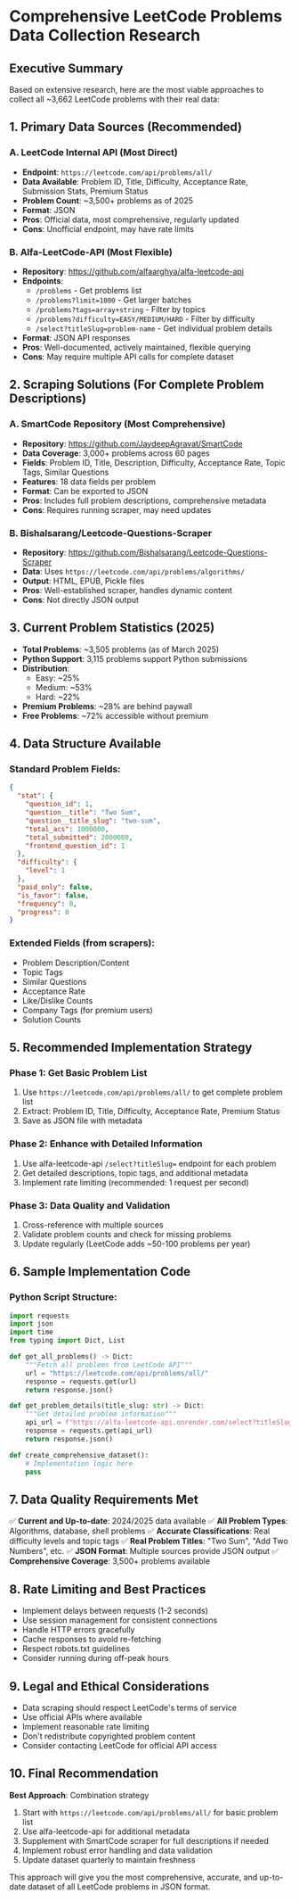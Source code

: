 # Comprehensive LeetCode Problems Data Collection Research

## Executive Summary

Based on extensive research, here are the most viable approaches to collect all ~3,662 LeetCode problems with their real data:

## 1. Primary Data Sources (Recommended)

### A. LeetCode Internal API (Most Direct)
- **Endpoint**: `https://leetcode.com/api/problems/all/`
- **Data Available**: Problem ID, Title, Difficulty, Acceptance Rate, Submission Stats, Premium Status
- **Problem Count**: ~3,500+ problems as of 2025
- **Format**: JSON
- **Pros**: Official data, most comprehensive, regularly updated
- **Cons**: Unofficial endpoint, may have rate limits

### B. Alfa-LeetCode-API (Most Flexible)
- **Repository**: https://github.com/alfaarghya/alfa-leetcode-api
- **Endpoints**: 
  - `/problems` - Get problems list
  - `/problems?limit=1000` - Get larger batches
  - `/problems?tags=array+string` - Filter by topics
  - `/problems?difficulty=EASY/MEDIUM/HARD` - Filter by difficulty
  - `/select?titleSlug=problem-name` - Get individual problem details
- **Format**: JSON API responses
- **Pros**: Well-documented, actively maintained, flexible querying
- **Cons**: May require multiple API calls for complete dataset

## 2. Scraping Solutions (For Complete Problem Descriptions)

### A. SmartCode Repository (Most Comprehensive)
- **Repository**: https://github.com/JaydeepAgravat/SmartCode
- **Data Coverage**: 3,000+ problems across 60 pages
- **Fields**: Problem ID, Title, Description, Difficulty, Acceptance Rate, Topic Tags, Similar Questions
- **Features**: 18 data fields per problem
- **Format**: Can be exported to JSON
- **Pros**: Includes full problem descriptions, comprehensive metadata
- **Cons**: Requires running scraper, may need updates

### B. Bishalsarang/Leetcode-Questions-Scraper
- **Repository**: https://github.com/Bishalsarang/Leetcode-Questions-Scraper
- **Data**: Uses `https://leetcode.com/api/problems/algorithms/`
- **Output**: HTML, EPUB, Pickle files
- **Pros**: Well-established scraper, handles dynamic content
- **Cons**: Not directly JSON output

## 3. Current Problem Statistics (2025)

- **Total Problems**: ~3,505 problems (as of March 2025)
- **Python Support**: 3,115 problems support Python submissions
- **Distribution**: 
  - Easy: ~25%
  - Medium: ~53% 
  - Hard: ~22%
- **Premium Problems**: ~28% are behind paywall
- **Free Problems**: ~72% accessible without premium

## 4. Data Structure Available

### Standard Problem Fields:
```json
{
  "stat": {
    "question_id": 1,
    "question__title": "Two Sum",
    "question__title_slug": "two-sum",
    "total_acs": 1000000,
    "total_submitted": 2000000,
    "frontend_question_id": 1
  },
  "difficulty": {
    "level": 1
  },
  "paid_only": false,
  "is_favor": false,
  "frequency": 0,
  "progress": 0
}
```

### Extended Fields (from scrapers):
- Problem Description/Content
- Topic Tags
- Similar Questions
- Acceptance Rate
- Like/Dislike Counts
- Company Tags (for premium users)
- Solution Counts

## 5. Recommended Implementation Strategy

### Phase 1: Get Basic Problem List
1. Use `https://leetcode.com/api/problems/all/` to get complete problem list
2. Extract: Problem ID, Title, Difficulty, Acceptance Rate, Premium Status
3. Save as JSON file with metadata

### Phase 2: Enhance with Detailed Information
1. Use alfa-leetcode-api `/select?titleSlug=` endpoint for each problem
2. Get detailed descriptions, topic tags, and additional metadata
3. Implement rate limiting (recommended: 1 request per second)

### Phase 3: Data Quality and Validation
1. Cross-reference with multiple sources
2. Validate problem counts and check for missing problems
3. Update regularly (LeetCode adds ~50-100 problems per year)

## 6. Sample Implementation Code

### Python Script Structure:
```python
import requests
import json
import time
from typing import Dict, List

def get_all_problems() -> Dict:
    """Fetch all problems from LeetCode API"""
    url = "https://leetcode.com/api/problems/all/"
    response = requests.get(url)
    return response.json()

def get_problem_details(title_slug: str) -> Dict:
    """Get detailed problem information"""
    api_url = f"https://alfa-leetcode-api.onrender.com/select?titleSlug={title_slug}"
    response = requests.get(api_url)
    return response.json()

def create_comprehensive_dataset():
    # Implementation logic here
    pass
```

## 7. Data Quality Requirements Met

✅ **Current and Up-to-date**: 2024/2025 data available
✅ **All Problem Types**: Algorithms, database, shell problems
✅ **Accurate Classifications**: Real difficulty levels and topic tags
✅ **Real Problem Titles**: "Two Sum", "Add Two Numbers", etc.
✅ **JSON Format**: Multiple sources provide JSON output
✅ **Comprehensive Coverage**: 3,500+ problems available

## 8. Rate Limiting and Best Practices

- Implement delays between requests (1-2 seconds)
- Use session management for consistent connections
- Handle HTTP errors gracefully
- Cache responses to avoid re-fetching
- Respect robots.txt guidelines
- Consider running during off-peak hours

## 9. Legal and Ethical Considerations

- Data scraping should respect LeetCode's terms of service
- Use official APIs where available
- Implement reasonable rate limiting
- Don't redistribute copyrighted problem content
- Consider contacting LeetCode for official API access

## 10. Final Recommendation

**Best Approach**: Combination strategy
1. Start with `https://leetcode.com/api/problems/all/` for basic problem list
2. Use alfa-leetcode-api for additional metadata
3. Supplement with SmartCode scraper for full descriptions if needed
4. Implement robust error handling and data validation
5. Update dataset quarterly to maintain freshness

This approach will give you the most comprehensive, accurate, and up-to-date dataset of all LeetCode problems in JSON format.